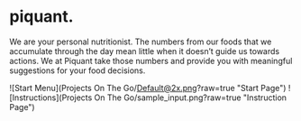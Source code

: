 piquant.
=======

We are your personal nutritionist. The numbers from our foods that we accumulate through the day mean little when it doesn’t guide us towards actions. We at Piquant take those numbers and provide you with meaningful suggestions for your food decisions.

![Start Menu](Projects On The Go/Default@2x.png?raw=true "Start Page")
![Instructions](Projects On The Go/sample_input.png?raw=true "Instruction Page")
